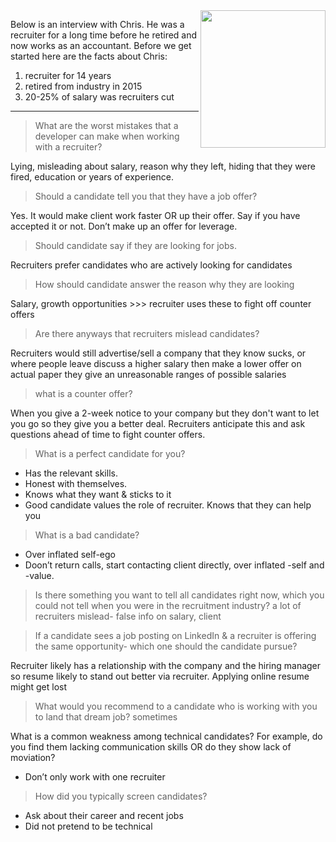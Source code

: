 <img src="https://github.com/usmanovs/Salesforce-Interview-Handbook/blob/master/assets/Chris.png" align="right" width="200" height="220">


Below is an interview with Chris. He was a recruiter for a long time before he retired and now works as an accountant. Before we get started here are the facts about Chris:
1. recruiter for 14 years
1. retired from industry in 2015
1. 20-25% of salary was recruiters cut

****
> What are the worst mistakes that a developer can make when working with a recruiter?

Lying, misleading about salary, reason why they left, hiding that they were fired, education or years of experience.

> Should a candidate tell you that they have a job offer?

Yes. It would make client work faster OR up their offer. Say if you have accepted it or not. Don’t make up an offer for leverage.

> Should candidate say if they are looking for jobs. 

Recruiters prefer candidates who are actively looking for candidates

> How should candidate answer the reason why they are looking

Salary, growth opportunities >>> recruiter uses these to fight off counter offers

> Are there anyways that recruiters mislead candidates?

Recruiters would still advertise/sell a company that they know sucks, or where people leave
discuss a higher salary then make a lower offer on actual paper
they give an unreasonable ranges of possible salaries

> what is a counter offer?

When you give a 2-week notice to your company but they don't want to let you go so they give you a better deal. Recruiters anticipate this and ask questions ahead of time to fight counter offers.

> What is a perfect candidate for you?

* Has the relevant skills. 
* Honest with themselves. 
* Knows what they want & sticks to it
* Good candidate values the role of recruiter. Knows that they can help you

> What is a bad candidate?

* Over inflated self-ego
* Doon’t return calls, start contacting client directly, over inflated -self and -value. 

> Is there something you want to tell all candidates right now, which you could not tell when you were in the recruitment industry?
a lot of recruiters mislead- false info on salary, client

> If a candidate sees a job posting on LinkedIn & a recruiter is offering the same opportunity- which one should the candidate pursue?

Recruiter likely has a relationship with the company and the hiring manager so resume likely to stand out better via recruiter. Applying online resume might get lost

> What would you recommend to a candidate who is working with you to land that dream job?
sometimes 

What is a common weakness among technical candidates? For example, do you find them lacking communication skills OR do they show lack of moviation?

* Don’t only work with one recruiter


> How did you typically screen candidates?

* Ask about their career and recent jobs
* Did not pretend to be technical
